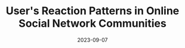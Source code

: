 ---
title: "User's Reaction Patterns in Online Social Network Communities"
collection: publications
category: manuscripts
permalink: /publication/2023-09-07-user-reaction-patterns
excerpt: "This paper investigates how users in online social network communities react to specific events, revealing that certain triggers can invert community behavior dynamics. The study highlights the importance of user-centered intervention strategies to improve platform health."
date: 2023-09-07
venue: 'arXiv preprint arXiv:2309.03701'
paperurl: 'https://arxiv.org/abs/2309.03701'
citation: 'Azza Bouleimen, Nicolò Pagan, Stefano Cresci, Aleksandra Urman, Gianluca Nogara, Silvia Giordano. (2023). &quot;User&apos;s Reaction Patterns in Online Social Network Communities.&quot; <i>arXiv preprint</i> arXiv:2309.03701.'
---